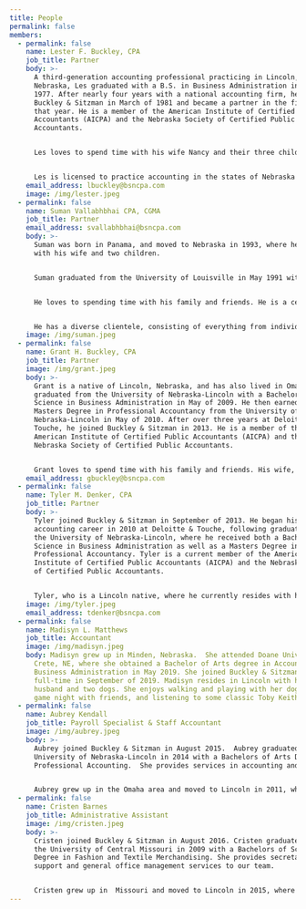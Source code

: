 ```yaml
---
title: People
permalink: false
members:
  - permalink: false
    name: Lester F. Buckley, CPA
    job_title: Partner
    body: >-
      A third-generation accounting professional practicing in Lincoln,
      Nebraska, Les graduated with a B.S. in Business Administration in May
      1977. After nearly four years with a national accounting firm, he joined
      Buckley & Sitzman in March of 1981 and became a partner in the firm later
      that year. He is a member of the American Institute of Certified Public
      Accountants (AICPA) and the Nebraska Society of Certified Public
      Accountants.


      Les loves to spend time with his wife Nancy and their three children, their spouses and grandchildren. He also loves to play golf and bicycle. He has served in a volunteer capacity with many non-profit organizations over the years, including as board member and Treasurer of the Lancaster County Chapter of the American Red Cross, as well as a member of the Community Action board.


      Les is licensed to practice accounting in the states of Nebraska and Iowa and provides tax, audit and consulting services to a diverse clientele including banks, agri-businesses, physicians, computer software companies, transportation and warehousing companies, non-profit organizations and individuals.
    email_address: lbuckley@bsncpa.com
    image: /img/lester.jpeg
  - permalink: false
    name: Suman Vallabhbhai CPA, CGMA
    job_title: Partner
    email_address: svallabhbhai@bsncpa.com
    body: >-
      Suman was born in Panama, and moved to Nebraska in 1993, where he resides
      with his wife and two children.


      Suman graduated from the University of Louisville in May 1991 with a Bachelor of Science in Business Administration. He then earned his Masters Degree in Professional Accounting in May 1997 from the University of Nebraska-Omaha. He joined the firm in December 1997. He is a member of the American Institute of Certified Public Accountants (AICPA) and the Nebraska Society of Certified Public Accountants. He is also a Certified QuickBooks professional adviser.


      He loves to spending time with his family and friends. He is a certified instructor in Taekwondo, Hapkido, and Philippines combative. He has competed and earned several championships at the local, regional and national levels. He also volunteers in a variety of capacities in numerous non-profit organizations, including the YMCA and the Scottish Rite Foundation.


      He has a diverse clientele, consisting of everything from individual taxpayers to multi-state corporations in a variety of industries and professions, such as: professional athletes, hotel and restaurant operations, non-profit organizations, etc.
    image: /img/suman.jpeg
  - permalink: false
    name: Grant H. Buckley, CPA
    job_title: Partner
    image: /img/grant.jpeg
    body: >-
      Grant is a native of Lincoln, Nebraska, and has also lived in Omaha. Grant
      graduated from the University of Nebraska-Lincoln with a Bachelor of
      Science in Business Administration in May of 2009. He then earned a
      Masters Degree in Professional Accountancy from the University of
      Nebraska-Lincoln in May of 2010. After over three years at Deloitte &
      Touche, he joined Buckley & Sitzman in 2013. He is a member of the
      American Institute of Certified Public Accountants (AICPA) and the
      Nebraska Society of Certified Public Accountants.


      Grant loves to spend time with his family and friends. His wife, Kelsey, is a Dentist, and they share two beautiful daughters. They enjoy playing golf and tennis together, as well as vacationing. He is an avid Husker fan and is also a big Yankees baseball fan.
    email_address: gbuckley@bsncpa.com
  - permalink: false
    name: Tyler M. Denker, CPA
    job_title: Partner
    body: >-
      Tyler joined Buckley & Sitzman in September of 2013. He began his
      accounting career in 2010 at Deloitte & Touche, following graduation from
      the University of Nebraska-Lincoln, where he received both a Bachelor of
      Science in Business Administration as well as a Masters Degree in
      Professional Accountancy. Tyler is a current member of the American
      Institute of Certified Public Accountants (AICPA) and the Nebraska Society
      of Certified Public Accountants.


      Tyler, who is a Lincoln native, where he currently resides with his wife Cortney, their two beautiful children and dog, Milo. He loves to spend time with his friends and family, and also loves to play golf. Tyler is an avid sports fan as well as a dedicated supporter of Nebraska athletics.
    image: /img/tyler.jpeg
    email_address: tdenker@bsncpa.com
  - permalink: false
    name: Madisyn L. Matthews
    job_title: Accountant
    image: /img/madisyn.jpeg
    body: Madisyn grew up in Minden, Nebraska.  She attended Doane University, in
      Crete, NE, where she obtained a Bachelor of Arts degree in Accounting and
      Business Administration in May 2019. She joined Buckley & Sitzman
      full-time in September of 2019. Madisyn resides in Lincoln with her
      husband and two dogs. She enjoys walking and playing with her dogs, having
      game night with friends, and listening to some classic Toby Keith music.
  - permalink: false
    name: Aubrey Kendall
    job_title: Payroll Specialist & Staff Accountant
    image: /img/aubrey.jpeg
    body: >-
      Aubrey joined Buckley & Sitzman in August 2015.  Aubrey graduated from the
      University of Nebraska-Lincoln in 2014 with a Bachelors of Arts Degree in
      Professional Accounting.  She provides services in accounting and payroll.


      Aubrey grew up in the Omaha area and moved to Lincoln in 2011, where she resides with her husband Tim, and daughter Emma.  She likes spending time with friends and family.  Aubrey enjoys teaching Taekwondo, Husker Football, and shopping.
  - permalink: false
    name: Cristen Barnes
    job_title: Administrative Assistant
    image: /img/cristen.jpeg
    body: >-
      Cristen joined Buckley & Sitzman in August 2016. Cristen graduated from
      the University of Central Missouri in 2009 with a Bachelors of Science
      Degree in Fashion and Textile Merchandising. She provides secretarial
      support and general office management services to our team.


      Cristen grew up in  Missouri and moved to Lincoln in 2015, where she resides with her husband Steven and 2 labs Shelby & Buster. She loves making her house a home. Cristen enjoys shopping, concerts, and gardening.
---
```

